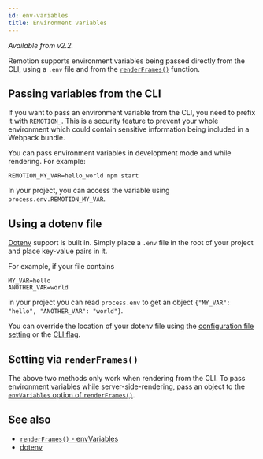 ```yaml
---
id: env-variables
title: Environment variables
---
```


_Available from v2.2._

Remotion supports environment variables being passed directly from the CLI, using a `.env` file and from the [`renderFrames()`](/docs/render-frames) function.

## Passing variables from the CLI

If you want to pass an environment variable from the CLI, you need to prefix it with `REMOTION_`. This is a security feature to prevent your whole environment which could contain sensitive information being included in a Webpack bundle.

You can pass environment variables in development mode and while rendering. For example:

```console
REMOTION_MY_VAR=hello_world npm start
```

In your project, you can access the variable using `process.env.REMOTION_MY_VAR`.

## Using a dotenv file

[Dotenv](https://www.npmjs.com/package/dotenv) support is built in. Simply place a `.env` file in the root of your project and place key-value pairs in it.

For example, if your file contains

```dotenv
MY_VAR=hello
ANOTHER_VAR=world
```

in your project you can read `process.env` to get an object `{"MY_VAR": "hello", "ANOTHER_VAR": "world"}`.

You can override the location of your dotenv file using the [configuration file setting](/docs/config#setdotenvlocation) or the [CLI flag](/docs/cli).

## Setting via `renderFrames()`

The above two methods only work when rendering from the CLI. To pass environment variables while server-side-rendering, pass an object to the [`envVariables` option of `renderFrames()`](/docs/render-frames#env-variables).

## See also

- [`renderFrames()` - envVariables](/docs/render-frames#env-variables)
- [dotenv](https://www.npmjs.com/package/dotenv)

